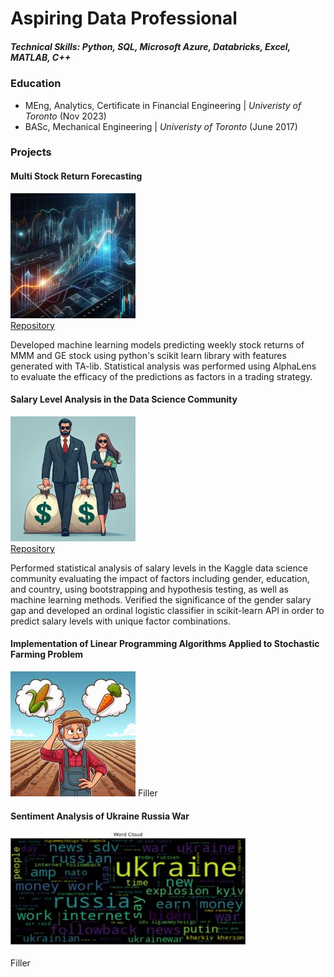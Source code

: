 # Aspiring Data Professional

##### Technical Skills: Python, SQL, Microsoft Azure, Databricks, Excel, MATLAB, C++ 

### Education
- MEng, Analytics, Certificate in Financial Engineering | *Univeristy of Toronto* (Nov 2023)
- BASc, Mechanical Engineering | *Univeristy of Toronto* (June 2017)

### Projects

#### Multi Stock Return Forecasting
![stock](/assets/imgs/stock.jpg)  
[Repository](https://github.com/eydeyoung/Multistock_Predictive_Analytics)  

Developed machine learning models predicting weekly stock returns of MMM and GE stock using python's scikit learn library with features generated with TA-lib. Statistical analysis was performed using AlphaLens to evaluate the efficacy of the predictions as factors in a trading strategy.


#### Salary Level Analysis in the Data Science Community
![salary](/assets/imgs/salary.jpg)  
[Repository](https://github.com/eydeyoung/salary-comparison)  

Performed statistical analysis of salary levels in the Kaggle data science community evaluating the impact of factors including gender, education, and country, using bootstrapping and hypothesis testing, as well as machine learning methods. Verified the significance of the gender salary gap and developed an ordinal logistic classifier in scikit-learn API in order to predict salary levels with unique factor combinations.


#### Implementation of Linear Programming Algorithms Applied to Stochastic Farming Problem
![farming](./assets/imgs/farming.jpg)
Filler


#### Sentiment Analysis of Ukraine Russia War
![war](/assets/imgs/Ukraine-Russia-War.JPG)  

Filler







